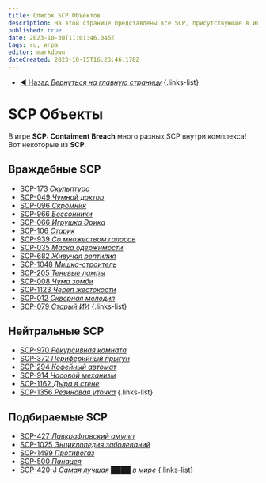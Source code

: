 ```yaml
---
title: Список SCP Объектов
description: На этой странице представлены все SCP, присутствующие в игре на данный момент
published: true
date: 2023-10-30T11:01:46.046Z
tags: ru, игра
editor: markdown
dateCreated: 2023-10-15T16:23:46.178Z
---
```


- [:arrow_backward: Назад *Вернуться на главную страницу*](/ru/home#одиночная-игракооператив)
{.links-list}
# SCP Объекты
В игре **SCP: Contaiment Breach** много разных SCP внутри комплекса! Вот некоторые из **SCP**.

## Враждебные SCP
- [SCP-173 *Скульптура* ](/ru/game/scps/173)
- [SCP-049 *Чумной доктор* ](/ru/game/scps/049)
- [SCP-096 *Скромник* ](/ru/game/scps/096)
- [SCP-966 *Бессонники*](/ru/game/scps/966)
- [SCP-066 *Игрушка Эрика*](/ru/game/scps/066)
- [SCP-106 *Старик* ](/ru/game/scps/106)
- [SCP-939 *Со множеством голосов*](/ru/game/scps/939)
- [SCP-035 *Маска одержимости*](/ru/game/scps/035)
- [SCP-682 *Живучая рептилия*](/ru/game/scps/682)
- [SCP-1048 *Мишка-строитель*](/ru/game/scps/1048)
- [SCP-205 *Теневые лампы*](/ru/game/scps/205)
- [SCP-008 *Чума зомби*](/ru/game/scps/008)
- [SCP-1123 *Череп жестокости*](/ru/game/scps/1123)
- [SCP-012 *Скверная мелодия*](/ru/game/scps/012)
- [SCP-079 *Старый ИИ*](/ru/game/scps/079)
{.links-list} 

## Нейтральные SCP
- [SCP-970 *Рекурсивная комната*](/ru/game/scps/970)
- [SCP-372 *Периферийный прыгун*](/ru/game/scps/372)
- [SCP-294 *Кофейный автомат*](/ru/game/scps/294)
- [SCP-914 *Часовой механизм*](/ru/game/scps/914)
- [SCP-1162 *Дыра в стене*](/ru/game/scps/1162)
- [SCP-1356 *Резиновая уточка*](/ru/game/scps/ducks)
{.links-list}

## Подбираемые SCP
- [SCP-427 *Лавкрафтовский амулет*](/ru/game/scps/427)
- [SCP-1025 *Энциклопедия заболеваний*](/ru/game/scps/1025)
- [SCP-1499 *Противогаз*](/ru/game/scps/1499)
- [SCP-500 *Панацея*](/ru/game/scps/500)
- [SCP-420-J *Самая лучшая ████ в мире*](/ru/game/scps/420-j)
{.links-list}